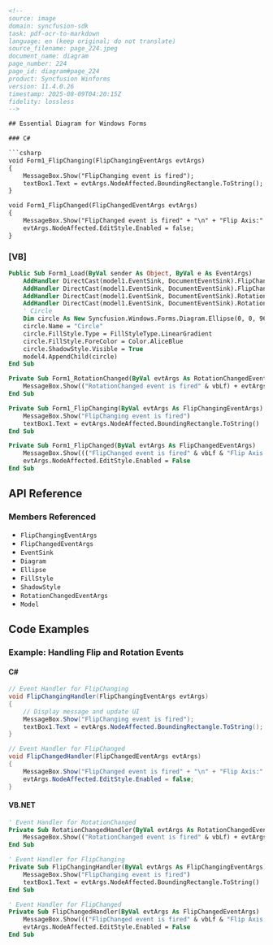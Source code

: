 ```html
<!-- 
source: image
domain: syncfusion-sdk
task: pdf-ocr-to-markdown
language: en (keep original; do not translate)
source_filename: page_224.jpeg
document_name: diagram
page_number: 224
page_id: diagram#page_224
product: Syncfusion Winforms
version: 11.4.0.26
timestamp: 2025-08-09T04:20:15Z
fidelity: lossless
-->

## Essential Diagram for Windows Forms  

### C#

```csharp
void Form1_FlipChanging(FlipChangingEventArgs evtArgs)
{
    MessageBox.Show("FlipChanging event is fired");
    textBox1.Text = evtArgs.NodeAffected.BoundingRectangle.ToString();
}

void Form1_FlipChanged(FlipChangedEventArgs evtArgs)
{
    MessageBox.Show("FlipChanged event is fired" + "\n" + "Flip Axis:" + evtArgs.FlipAxis.ToString() + "\n" + "Node: " + evtArgs.NodeAffected.Name.ToString());
    evtArgs.NodeAffected.EditStyle.Enabled = false;
}
```

### [VB]

```vb
Public Sub Form1_Load(ByVal sender As Object, ByVal e As EventArgs)
    AddHandler DirectCast(model1.EventSink, DocumentEventSink).FlipChanged, AddressOf Form1_FlipChanged
    AddHandler DirectCast(model1.EventSink, DocumentEventSink).FlipChanging, AddressOf Form1_FlipChanging
    AddHandler DirectCast(model1.EventSink, DocumentEventSink).RotationChanged, AddressOf Form1_RotationChanged
    AddHandler DirectCast(model1.EventSink, DocumentEventSink).RotationChanging, AddressOf Form1_RotationChanging
    ' Circle
    Dim circle As New Syncfusion.Windows.Forms.Diagram.Ellipse(0, 0, 96, 72)
    circle.Name = "Circle"
    circle.FillStyle.Type = FillStyleType.LinearGradient
    circle.FillStyle.ForeColor = Color.AliceBlue
    circle.ShadowStyle.Visible = True
    model4.AppendChild(circle)
End Sub

Private Sub Form1_RotationChanged(ByVal evtArgs As RotationChangedEventArgs)
    MessageBox.Show(("RotationChanged event is fired" & vbLf) + evtArgs.RotationOffset.ToString())
End Sub

Private Sub Form1_FlipChanging(ByVal evtArgs As FlipChangingEventArgs)
    MessageBox.Show("FlipChanging event is fired")
    textBox1.Text = evtArgs.NodeAffected.BoundingRectangle.ToString()
End Sub

Private Sub Form1_FlipChanged(ByVal evtArgs As FlipChangedEventArgs)
    MessageBox.Show((("FlipChanged event is fired" & vbLf & "Flip Axis:") + evtArgs.FlipAxis.ToString() & vbLf & "Node: ") + evtArgs.NodeAffected.Name.ToString())
    evtArgs.NodeAffected.EditStyle.Enabled = False
End Sub
```

## API Reference  

### Members Referenced
- `FlipChangingEventArgs`
- `FlipChangedEventArgs`
- `EventSink`
- `Diagram`
- `Ellipse`
- `FillStyle`
- `ShadowStyle`
- `RotationChangedEventArgs`
- `Model`

## Code Examples  

### Example: Handling Flip and Rotation Events  

#### C#

```csharp
// Event Handler for FlipChanging
void FlipChangingHandler(FlipChangingEventArgs evtArgs)
{
    // Display message and update UI
    MessageBox.Show("FlipChanging event is fired");
    textBox1.Text = evtArgs.NodeAffected.BoundingRectangle.ToString();
}

// Event Handler for FlipChanged
void FlipChangedHandler(FlipChangedEventArgs evtArgs)
{
    MessageBox.Show("FlipChanged event is fired" + "\n" + "Flip Axis:" + evtArgs.FlipAxis.ToString() + "\n" + "Node: " + evtArgs.NodeAffected.Name.ToString());
    evtArgs.NodeAffected.EditStyle.Enabled = false;
}
```

#### VB.NET

```vb
' Event Handler for RotationChanged
Private Sub RotationChangedHandler(ByVal evtArgs As RotationChangedEventArgs)
    MessageBox.Show(("RotationChanged event is fired" & vbLf) + evtArgs.RotationOffset.ToString())
End Sub

' Event Handler for FlipChanging
Private Sub FlipChangingHandler(ByVal evtArgs As FlipChangingEventArgs)
    MessageBox.Show("FlipChanging event is fired")
    textBox1.Text = evtArgs.NodeAffected.BoundingRectangle.ToString()
End Sub

' Event Handler for FlipChanged
Private Sub FlipChangedHandler(ByVal evtArgs As FlipChangedEventArgs)
    MessageBox.Show((("FlipChanged event is fired" & vbLf & "Flip Axis:") + evtArgs.FlipAxis.ToString() & vbLf & "Node: ") + evtArgs.NodeAffected.Name.ToString())
    evtArgs.NodeAffected.EditStyle.Enabled = False
End Sub
```

<!-- tags: [Syncfusion Winforms, Diagram Control, Events, FlipChanging, FlipChanged, RotationChanged, RotationChanging] keywords: [Diagram, Flip, Rotation, EventHandling, EventArgs, Model, UI, EventSink, EventHandler, Object, EventArgs, MessageBox, C#, VB.NET] -->
```